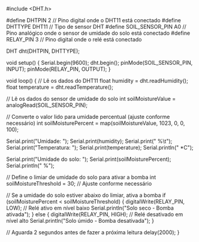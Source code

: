  #include <DHT.h>

#define DHTPIN 2     // Pino digital onde o DHT11 está conectado
#define DHTTYPE DHT11   // Tipo de sensor DHT
#define SOIL_SENSOR_PIN A0  // Pino analógico onde o sensor de umidade do solo está conectado
#define RELAY_PIN 3   // Pino digital onde o relé está conectado

DHT dht(DHTPIN, DHTTYPE);

void setup() {
  Serial.begin(9600);
  dht.begin();
  pinMode(SOIL_SENSOR_PIN, INPUT);
  pinMode(RELAY_PIN, OUTPUT);
}

void loop() {
  // Lê os dados do DHT11
  float humidity = dht.readHumidity();
  float temperature = dht.readTemperature();

  // Lê os dados do sensor de umidade do solo
  int soilMoistureValue = analogRead(SOIL_SENSOR_PIN);
  
  // Converte o valor lido para umidade percentual (ajuste conforme necessário)
  int soilMoisturePercent = map(soilMoistureValue, 1023, 0, 0, 100);

  Serial.print("Umidade: ");
  Serial.print(humidity);
  Serial.print(" %\t");
  Serial.print("Temperatura: ");
  Serial.print(temperature);
  Serial.println(" *C");

  Serial.print("Umidade do solo: ");
  Serial.print(soilMoisturePercent);
  Serial.println(" %");

  // Define o limiar de umidade do solo para ativar a bomba
  int soilMoistureThreshold = 30;  // Ajuste conforme necessário

  // Se a umidade do solo estiver abaixo do limiar, ativa a bomba
  if (soilMoisturePercent < soilMoistureThreshold) {
    digitalWrite(RELAY_PIN, LOW);  // Relé ativo em nível baixo
    Serial.println("Solo seco - Bomba ativada");
  } else {
    digitalWrite(RELAY_PIN, HIGH); // Relé desativado em nível alto
    Serial.println("Solo úmido - Bomba desativada");
  }

  // Aguarda 2 segundos antes de fazer a próxima leitura
  delay(2000);
}


